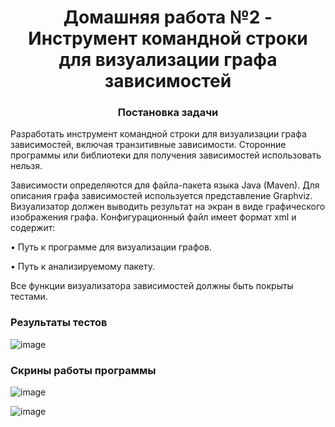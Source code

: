 <h1 align="center">Домашняя работа №2 - Инструмент командной строки для визуализации графа 
зависимостей</a> 
<h3 align="center">Постановка задачи</h3>
  
  Разработать инструмент командной строки для визуализации графа 
зависимостей, включая транзитивные зависимости. Сторонние программы или 
библиотеки для получения зависимостей использовать нельзя. 

  Зависимости определяются для файла-пакета языка Java (Maven). Для 
описания 
графа зависимостей используется представление Graphviz. 
Визуализатор должен выводить результат на экран в виде графического 
изображения графа. 
Конфигурационный файл имеет формат xml и содержит: 

• Путь к программе для визуализации графов.

• Путь к анализируемому пакету. 

Все функции визуализатора зависимостей должны быть покрыты тестами. 


### Результаты тестов

![image](https://github.com/user-attachments/assets/b1106976-d0e5-4497-a7d3-59043e9b81c8)


### Скрины работы программы

![image](https://github.com/user-attachments/assets/1fb253d5-4e17-4f82-8569-1ed0b4774cbd)


![image](https://github.com/user-attachments/assets/3ffadeae-3e08-40b1-8def-126994729f08)


